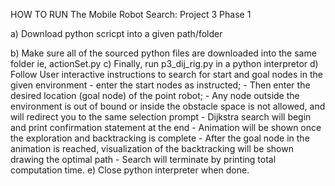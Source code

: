HOW TO RUN The Mobile Robot Search: Project 3 Phase 1

a) Download python scricpt into a given path/folder


b) Make sure all of the sourced python files are downloaded into the same folder
    ie, actionSet.py
c) Finally, run p3_dij_rig.py in a python interpretor
d) Follow User interactive instructions to search for start and goal nodes in the given environment
    - enter the start nodes as instructed; 
    - Then enter the desired location (goal node) of the point robot;
    - Any node outside the environment is out of bound or inside the obstacle space is
      not allowed, and will redirect you to the same selection prompt
    - Dijkstra search will begin and print confirmation statement at the end
    - Animation will be shown once the exploration and backtracking is complete
    - After the goal node in the animation is reached, visualization of the backtracking will be shown drawing the optimal path
    - Search will terminate by printing total computation time.
e) Close python interpreter when done.
